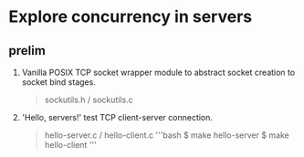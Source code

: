 # Explore concurrency in servers

## prelim
  1. Vanilla POSIX TCP socket wrapper module to abstract socket creation to socket bind stages.
      > sockutils.h / sockutils.c
  2. 'Hello, servers!' test TCP client-server connection.
      > hello-server.c / hello-client.c
      '''bash
      $ make hello-server
      $ make hello-client
      '''
